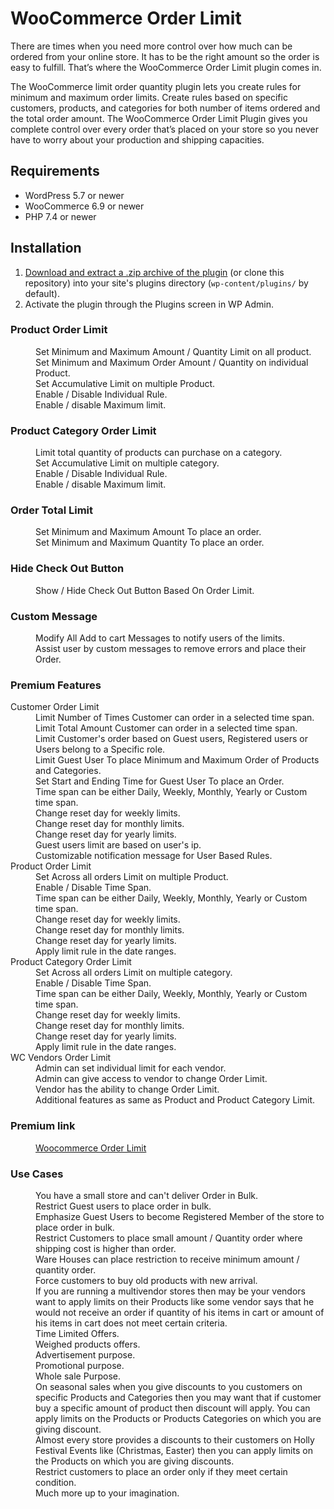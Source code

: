 # WooCommerce Order Limit

There are times when you need more control over how much can be ordered from your online store. It has to be the right amount so the order is easy to fulfill. That’s where the WooCommerce Order Limit plugin comes in.

The WooCommerce limit order quantity plugin lets you create rules for minimum and maximum order limits. Create rules based on specific customers, products, and categories for both number of items ordered and the total order amount. The WooCommerce Order Limit Plugin gives you complete control over every order that’s placed on your store so you never have to worry about your production and shipping capacities.

## Requirements

* WordPress 5.7 or newer
* WooCommerce 6.9 or newer
* PHP 7.4 or newer

## Installation

1. [Download and extract a .zip archive of the plugin](https://downloads.wordpress.org/plugin/wc-order-limit-lite.zip) (or clone this repository) into your site's plugins directory (`wp-content/plugins/` by default).
2. Activate the plugin through the Plugins screen in WP Admin.

### Product Order Limit
<dl>
	<dd>Set Minimum and Maximum Amount / Quantity Limit on all product.</dd>
	<dd>Set Minimum and Maximum Order Amount / Quantity on individual Product.</dd>
	<dd>Set Accumulative Limit on multiple Product.</dd>
  <dd>Enable / Disable Individual Rule.</dd>
  <dd>Enable / disable Maximum limit.</dd>
</dl>

### Product Category Order Limit
<dl>
	<dd>Limit total quantity of products can purchase on a category.</dd>
	<dd>Set Accumulative Limit on multiple category.</dd>
  <dd>Enable / Disable Individual Rule.</dd>
  <dd>Enable / disable Maximum limit.</dd>
</dl>

### Order Total Limit
<dl>
	<dd>Set Minimum and Maximum Amount To place an order.</dd>
	<dd>Set Minimum and Maximum Quantity To place an order.</dd>
</dl>

### Hide Check Out Button
<dl>
	<dd>Show / Hide Check Out Button Based On Order Limit.</dd>
</dl>

### Custom Message
<dl>
	<dd>Modify All Add to cart Messages to notify users of the limits.</dd>
	<dd>Assist user by custom messages to remove errors and place their Order.</dd>
</dl>

### Premium Features
<dl>
	  <dt>Customer Order Limit</dt>
  <dd>Limit Number of Times Customer can order in a selected time span.</dd>
	<dd>Limit Total Amount Customer can order in a selected time span.</dd>
	<dd>Limit Customer's order based on Guest users, Registered users or Users belong to a Specific role.</dd>
  <dd>Limit Guest User To place Minimum and Maximum Order of Products and Categories.</dd>
  <dd>Set Start and Ending Time for Guest User To place an Order.</dd>
  <dd>Time span can be either Daily, Weekly, Monthly, Yearly or Custom time span.</dd>
  <dd>Change reset day for weekly limits.</dd>
  <dd>Change reset day for monthly limits.</dd>
  <dd>Change reset day for yearly limits.</dd>
  <dd>Guest users limit are based on user's ip.</dd>
  <dd>Customizable notification message for User Based Rules.</dd>
    <dt>Product Order Limit</dt>
  <dd>Set Across all orders Limit on multiple Product.</dd>
  <dd>Enable / Disable Time Span.</dd>
  <dd>Time span can be either Daily, Weekly, Monthly, Yearly or Custom time span.</dd>
  <dd>Change reset day for weekly limits.</dd>
  <dd>Change reset day for monthly limits.</dd>
  <dd>Change reset day for yearly limits.</dd>
  <dd>Apply limit rule in the date ranges.</dd>
    <dt>Product Category Order Limit </dt>
  <dd>Set Across all orders Limit on multiple category.</dd>
  <dd>Enable / Disable Time Span.</dd>
  <dd>Time span can be either Daily, Weekly, Monthly, Yearly or Custom time span.</dd>
  <dd>Change reset day for weekly limits.</dd>
  <dd>Change reset day for monthly limits.</dd>
  <dd>Change reset day for yearly limits.</dd>
  <dd>Apply limit rule in the date ranges.</dd>
    <dt>WC Vendors Order Limit </dt>
  <dd>Admin can set individual limit for each vendor.</dd>
  <dd>Admin can give access to vendor to change Order Limit.</dd>
  <dd>Vendor has the ability to change Order Limit.</dd>
  <dd>Additional features as same as Product and Product Category Limit.</dd>
</dl>

### Premium link
<dl>
	<dd><a href="https://codecanyon.net/item/woocommerce-wc-vendors-order-limit/20688279?s_rank=15">Woocommerce Order Limit</a></dd>
</dl>

### Use Cases
<dl>
	<dd>You have a small store and can't deliver Order in Bulk.</dd>
	<dd>Restrict Guest users to place order in bulk.</dd>
	<dd>Emphasize Guest Users to become Registered Member of the store to place order in bulk.</dd>
  <dd>Restrict Customers to place small amount / Quantity order where shipping cost is higher than order.</dd>
  <dd>Ware Houses can place restriction to receive minimum amount / quantity order.</dd>
  <dd>Force customers to buy old products with new arrival.</dd>
  <dd>If you are running a multivendor stores then may be your vendors want to apply limits on their Products like some vendor says that he would not receive an order if quantity of his items in cart or amount of his items in cart does not meet certain criteria.</dd>
  <dd>Time Limited Offers.</dd>
  <dd>Weighed products offers.</dd>
  <dd> Advertisement purpose.</dd>
  <dd>Promotional purpose.</dd>
  <dd>Whole sale Purpose.</dd>
  <dd>On seasonal sales when you give discounts to you customers on specific Products and Categories then you may want that if customer buy a specific amount of product then discount will apply. You can apply limits on the Products or Products Categories on which you are giving discount.</dd>
  <dd>Almost every store provides a discounts to their customers on Holly Festival Events like (Christmas, Easter) then you can apply limits on the Products on which you are giving discounts.</dd>
  <dd>Restrict customers to place an order only if they meet certain condition.</dd>
  <dd>Much more up to your imagination.</dd>
</dl>
